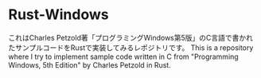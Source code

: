 # Rust-Windows
これはCharles Petzold著「プログラミングWindows第5版」のC言語で書かれたサンプルコードをRustで実装してみるレポジトリです。
This is a repository where I try to implement sample code written in C from "Programming Windows, 5th Edition" by Charles Petzold in Rust.